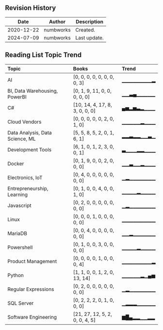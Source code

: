 ## Revision History

|Date|Author|Description|
|---|---|---|
|2020-12-22|numbworks|Created.|
|2024-07-09|numbworks|Last update.|

## Reading List Topic Trend

| Topic                           | Books                          | Trend     |
|:--------------------------------|:-------------------------------|:----------|
| AI                              | [0, 0, 0, 0, 0, 0, 0, 0, 3]    | ▁▁▁▁▁▁▁▁▂ |
| BI, Data Warehousing, PowerBI   | [0, 1, 9, 11, 0, 0, 0, 0, 0]   | ▁▁▃▄▁▁▁▁▁ |
| C#                              | [10, 14, 4, 17, 8, 3, 0, 0, 0] | ▄▅▂▅▃▂▁▁▁ |
| Cloud Vendors                   | [0, 0, 0, 0, 0, 2, 0, 1, 0]    | ▁▁▁▁▁▂▁▁▁ |
| Data Analysis, Data Science, ML | [5, 5, 8, 5, 2, 0, 1, 6, 1]    | ▂▂▃▂▂▁▁▃▁ |
| Development Tools               | [6, 1, 0, 1, 2, 3, 0, 0, 1]    | ▃▁▁▁▂▂▁▁▁ |
| Docker                          | [0, 1, 9, 0, 0, 2, 0, 0, 0]    | ▁▁▃▁▁▂▁▁▁ |
| Electronics, IoT                | [0, 4, 0, 0, 0, 0, 0, 0, 0]    | ▁▂▁▁▁▁▁▁▁ |
| Entrepreneurship, Learning      | [0, 1, 0, 0, 4, 0, 0, 1, 0]    | ▁▁▁▁▂▁▁▁▁ |
| Javascript                      | [0, 2, 0, 0, 0, 0, 0, 0, 0]    | ▁▂▁▁▁▁▁▁▁ |
| Linux                           | [0, 0, 0, 1, 0, 0, 0, 0, 0]    | ▁▁▁▁▁▁▁▁▁ |
| MariaDB                         | [0, 0, 4, 0, 0, 0, 0, 0, 0]    | ▁▁▂▁▁▁▁▁▁ |
| Powershell                      | [0, 1, 0, 0, 3, 0, 0, 0, 0]    | ▁▁▁▁▂▁▁▁▁ |
| Product Management              | [0, 0, 0, 0, 1, 0, 0, 0, 4]    | ▁▁▁▁▁▁▁▁▂ |
| Python                          | [1, 1, 0, 0, 1, 2, 0, 13, 14]  | ▁▁▁▁▁▂▁▄▅ |
| Regular Expressions             | [0, 2, 0, 0, 0, 0, 0, 0, 0]    | ▁▂▁▁▁▁▁▁▁ |
| SQL Server                      | [0, 2, 2, 2, 0, 1, 0, 0, 0]    | ▁▂▂▂▁▁▁▁▁ |
| Software Engineering            | [21, 27, 12, 5, 2, 0, 0, 4, 5] | ▆█▄▂▂▁▁▂▂ |
